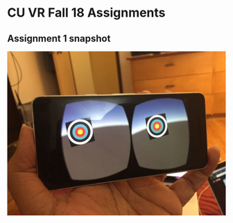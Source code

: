 # CU VR Fall 18 Assignments

## Assignment 1 snapshot

![Aww snap!!](https://github.com/ShivendraAgrawal/CU_VR_Fall18/blob/master/Assignment%201/HelloBall.jpeg?raw=true)
